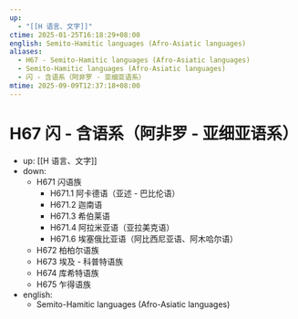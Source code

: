 ```yaml
---
up:
  - "[[H 语言、文字]]"
ctime: 2025-01-25T16:18:29+08:00
english: Semito-Hamitic languages (Afro-Asiatic languages)
aliases:
  - H67 - Semito-Hamitic languages (Afro-Asiatic languages)
  - Semito-Hamitic languages (Afro-Asiatic languages)
  - 闪 - 含语系（阿非罗 - 亚细亚语系）
mtime: 2025-09-09T12:37:18+08:00
---
```


# H67 闪 - 含语系（阿非罗 - 亚细亚语系）

- up: [[H 语言、文字]]
- down:
	- H671 闪语族
		- H671.1 阿卡德语（亚述 - 巴比伦语）
		- H671.2 迦南语
		- H671.3 希伯莱语
		- H671.4 阿拉米亚语（亚拉美克语）
		- H671.6 埃塞俄比亚语（阿比西尼亚语、阿木哈尔语）
	- H672 柏柏尔语族
	- H673 埃及 - 科普特语族
	- H674 库希特语族
	- H675 乍得语族
- english:
	- Semito-Hamitic languages (Afro-Asiatic languages)
